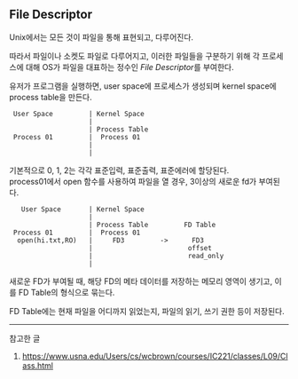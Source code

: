 ## File Descriptor    
  
Unix에서는 모든 것이 파일을 통해 표현되고, 다루어진다.   

따라서 파일이나 소켓도 파일로 다루어지고, 이러한 파일들을 구분하기 위해 각 프로세스에 대해 OS가 파일을 대표하는 정수인 *File Descriptor*를 부여한다.  
  
유저가 프로그램을 실행하면, user space에 프로세스가 생성되며 kernel space에 process table을 만든다. 
    
     User Space         | Kernel Space
                        |
                        | Process Table
     Process 01         |  Process 01 
                        |   
                        |
  
기본적으로 0, 1, 2는 각각 표준입력, 표준출력, 표준에러에 할당된다.  
process01에서 open 함수를 사용하여 파일을 열 경우, 3이상의 새로운 fd가 부여된다.  
    
       User Space       | Kernel Space
                        |
                        | Process Table         FD Table
     Process 01         |  Process 01 
      open(hi.txt,RO)   |     FD3         ->      FD3
                        |                        offset
                        |                        read_only
                        |

새로운 FD가 부여될 때, 해당 FD의 메타 데이터를 저장하는 메모리 영역이 생기고, 이를 FD Table의 형식으로 묶는다.  
  
FD Table에는 현재 파일을 어디까지 읽었는지, 파일의 읽기, 쓰기 권한 등이 저장된다.  
  
-------
참고한 글
1. https://www.usna.edu/Users/cs/wcbrown/courses/IC221/classes/L09/Class.html
